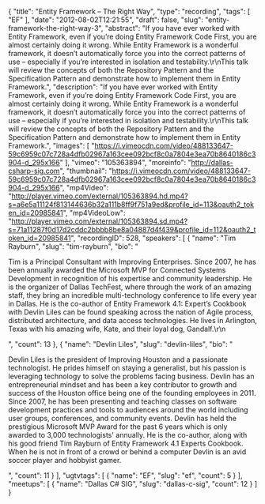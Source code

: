 {
  "title": "Entity Framework – The Right Way",
  "type": "recording",
  "tags": [
    "EF"
  ],
  "date": "2012-08-02T12:21:55",
  "draft": false,
  "slug": "entity-framework-the-right-way-3",
  "abstract": "If you have ever worked with Entity Framework, even if you’re doing Entity Framework Code First, you are almost certainly doing it wrong. While Entity Framework is a wonderful framework, it doesn’t automatically force you into the correct patterns of use – especially if you’re interested in isolation and testability.\r\nThis talk will review the concepts of both the Repository Pattern and the Specification Pattern and demonstrate how to implement them in Entity Framework.",
  "description": "If you have ever worked with Entity Framework, even if you’re doing Entity Framework Code First, you are almost certainly doing it wrong. While Entity Framework is a wonderful framework, it doesn’t automatically force you into the correct patterns of use – especially if you’re interested in isolation and testability.\r\nThis talk will review the concepts of both the Repository Pattern and the Specification Pattern and demonstrate how to implement them in Entity Framework.",
  "images": [
    "https://i.vimeocdn.com/video/488133647-59c6959c07c728a4dfb02967a163cee092bcf8c0a7804e3ea70b8640186c3904-d_295x166"
  ],
  "vimeo": "105363894",
  "moreinfo": "http://dallas-csharp-sig.com",
  "thumbnail": "https://i.vimeocdn.com/video/488133647-59c6959c07c728a4dfb02967a163cee092bcf8c0a7804e3ea70b8640186c3904-d_295x166",
  "mp4Video": "http://player.vimeo.com/external/105363894.hd.mp4?s=a6e5a11124f813144636b32a111b8ff9f751a9ed&profile_id=113&oauth2_token_id=20985841",
  "mp4VideoLow": "http://player.vimeo.com/external/105363894.sd.mp4?s=71a11287f0d17d2cddc2bbbb8be8a04887d4f439&profile_id=112&oauth2_token_id=20985841",
  "recordingID": 528,
  "speakers": [
    {
      "name": "Tim Rayburn",
      "slug": "tim-rayburn",
      "bio": "<p>Tim is a Principal Consultant with Improving Enterprises. Since 2007, he has been annually awarded the Microsoft MVP for Connected Systems Development in recognition of his expertise and community leadership. He is the organizer of Dallas TechFest, where through the work of an amazing staff, they bring an incredible multi-technology conference to life every year in Dallas. He is the co-author of Entity Framework 4.1: Expert’s Cookbook with Devlin Liles can be found speaking across the nation of Agile process, distributed architecture, and data access technologies. He lives in Arlington, Texas with his amazing wife, Kate, and their loyal dog, Gandalf.\r\n</p>",
      "count": 13
    },
    {
      "name": "Devlin Liles",
      "slug": "devlin-liles",
      "bio": "<p>Devlin Liles is the president of Improving Houston and a passionate technologist. He prides himself on staying a generalist, but his passion is leveraging technology to solve the problems facing business. Devlin has an entrepreneurial mindset and has been a key contributor to growth and success of the Houston office being one of the founding employees in 2011. Since 2007, he has been presenting and teaching classes on software development practices and tools to audiences around the world including user groups, conferences, and community events. Devlin has held the prestigious Microsoft MVP Award for the past 6 years which is only awarded to 3,000 technologists' annually. He is the co-author, along with his good friend Tim Rayburn of Entity Framework 4.1 Experts Cookbook. When he is not in front of a crowd or behind a computer Devlin is an avid soccer player and hobbyist gamer.</p>",
      "count": 11
    }
  ],
  "ugtvtags": [
    {
      "name": "EF",
      "slug": "ef",
      "count": 5
    }
  ],
  "meetups": [
    {
      "name": "Dallas C# SIG",
      "slug": "dallas-c-sig",
      "count": 12
    }
  ]
}